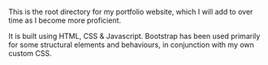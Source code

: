 This is the root directory for my portfolio website, which I will add to over time as I become more proficient.

It is built using HTML, CSS & Javascript. Bootstrap has been used primarily for some structural elements and behaviours, in conjunction with my own custom CSS.
